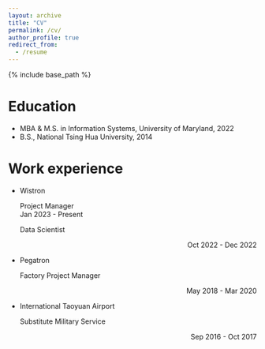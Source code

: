 ```yaml
---
layout: archive
title: "CV"
permalink: /cv/
author_profile: true
redirect_from:
  - /resume
---
```


{% include base_path %}

Education
======
* MBA & M.S. in Information Systems, University of Maryland, 2022
* B.S., National Tsing Hua University, 2014


Work experience
======
* Wistron                 
  <div>Project Manager<div style = 'right'>Jan 2023 - Present</div></div>
  <p align='left'>Data Scientist <p>                <p align='right'>Oct 2022 - Dec 2022<p>

* Pegatron                 
   <p align='left'>Factory Project Manager<p>          <p align='right'>May 2018 - Mar 2020<p>

* International Taoyuan Airport                 
   <p align='left'>Substitute Military Service<p>      <p align='right'>Sep 2016 - Oct 2017<p>


